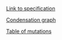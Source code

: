 [Link to specification](misc/Lab2-spec.pdf)


[Condensation graph](misc/Lab2-Condensation_graph.pdf)


[Table of mutations](misc/mutation_table.pdf)
